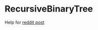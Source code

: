 # RecursiveBinaryTree
Help for [reddit post](https://www.reddit.com/r/csharp/comments/ab5rdf/sending_lambda_as_an_argument/)
